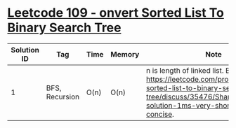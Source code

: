 # [Leetcode 109 - onvert Sorted List To Binary Search Tree](https://leetcode.com/problems/convert-sorted-list-to-binary-search-tree/)

| Solution ID | Tag | Time | Memory | Note |
| ----------- | --- | ---- | ------ | ---- |
| 1 | BFS, Recursion | O(n) | O(n) | n is length of linked list. Borrow from: https://leetcode.com/problems/convert-sorted-list-to-binary-search-tree/discuss/35476/Share-my-JAVA-solution-1ms-very-short-and-concise. |